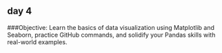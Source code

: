 ## day 4
###Objective:
Learn the basics of data visualization using Matplotlib and Seaborn,
practice GitHub commands, and solidify your Pandas skills with real-world examples.
